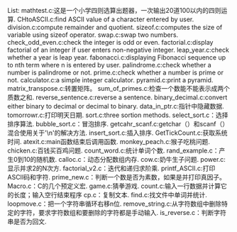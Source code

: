 List:
mathtest.c:这是一个小学四则选算出题器，一次输出20道100以内的四则运算.
CHtoASCII.c:find ASCII value of a character entered by user.
division.c:compute remainder and quotient.
sizeof.c:computes the size of variable using sizeof operator.
swap.c:swap two numbers.
check_odd_even.c:check the integer is odd or even.
factorial.c:display factorial of an integer if user enters non-negative integer.
leap_year.c:check whether a year is leap year.
fabonacci.c:displaying Fibonacci sequence up to nth term where n is entered by user.
palindrome.c:check whether a number is palindrome or not.
prime.c:check whether a number is prime or not.
calculator.c:a simple integer calculator.
pyramid.c:print a pyramid.
matrix_transpose.c:转置矩阵。
sum_of_primes.c:检查一个数能不能表示成两个质数之和.
reverse_sentence.c:reverse a sentence.
binary_decimal.c:convert either binary to decimal or decimal to binary.
data_in_ptr.c:指针中隐藏数据.
tomorrowr.c:打印明天日期.
sort.c:three sortion methods. 
select_sort.c：选择排序算法.
bubble_sort.c：冒泡排序.
getcahr_scanf.c:getchar（）和scanf（）混合使用关于'\n'的解决方法.
insert_sort.c:插入排序.
GetTickCount.c:获取系统时间.
atexit.c:main函数结束后调用函数.
monkey_peach.c:猴子吃桃问题.
chicken.c:百钱买百鸡问题.
count_word.c:统计单词个数.
rand_example.c：产生0到10的随机数.
calloc.c：动态分配数组内存.
cow.c:奶牛生子问题.
power.c:显示并求2的N次方.
factorial_v2.c：迭代和递归求阶乘.
printf_ASCII.c:打印ASCII码和字符.
prime_new.c：判断一个数是否为素数，如果是并打印真因子。
Macro.c：C的几个预定义宏.
game.c:猜拳游戏.
count.c:输入一行数据并计算它的长度；输入空行结束程序
cp.c：复制文本.
find.c:找文件中单词并统计.
loopmove.c：把一个字符串循环右移n位.
remove_string.c:从字符数组中删除特定的字符，要求字符数组和要删除的字符都是手动输入.
is_reverse.c：判断字符串是否为回文.

